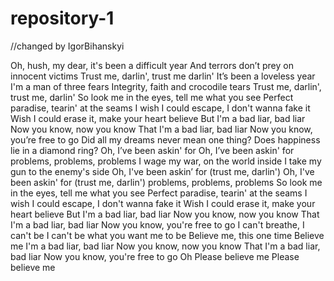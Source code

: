 # repository-1

//changed by IgorBihanskyi

Oh, hush, my dear, it's been a difficult year
And terrors don’t prey on innocent victims
Trust me, darlin', trust me darlin'
It’s been a loveless year
I'm a man of three fears
Integrity, faith and crocodile tears
Trust me, darlin', trust me, darlin'
So look me in the eyes, tell me what you see
Perfect paradise, tearin' at the seams
I wish I could escape, I don't wanna fake it
Wish I could erase it, make your heart believe
But I'm a bad liar, bad liar
Now you know, now you know
That I'm a bad liar, bad liar
Now you know, you’re free to go
Did all my dreams never mean one thing?
Does happiness lie in a diamond ring?
Oh, I’ve been askin' for
Oh, I’ve been askin' for problems, problems, problems
I wage my war, on the world inside
I take my gun to the enemy's side
Oh, I've been askin’ for (trust me, darlin')
Oh, I've been askin' for (trust me, darlin') problems, problems, problems
So look me in the eyes, tell me what you see
Perfect paradise, tearin' at the seams
I wish I could escape, I don't wanna fake it
Wish I could erase it, make your heart believe
But I'm a bad liar, bad liar
Now you know, now you know
That I'm a bad liar, bad liar
Now you know, you're free to go
I can't breathe, I can't be
I can't be what you want me to be
Believe me, this one time
Believe me
I'm a bad liar, bad liar
Now you know, now you know
That I'm a bad liar, bad liar
Now you know, you're free to go
Oh
Please believe me
Please believe me

